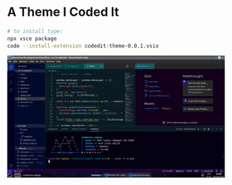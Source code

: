 # A Theme I Coded It
```bash
# to install type:
npx vsce package
code --install-extension codedit-theme-0.0.1.vsix
```
![ss](ss.png)